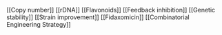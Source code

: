 [[Copy number]]
[[rDNA]]
[[Flavonoids]]
[[Feedback inhibition]]
[[Genetic stability]]
[[Strain improvement]]
[[Fidaxomicin]]
[[Combinatorial Engineering Strategy]]
